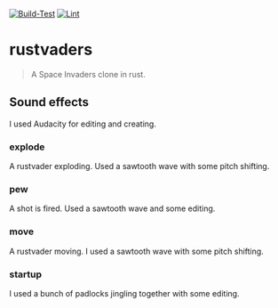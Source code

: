 [![Build-Test](https://github.com/docwhat/rustvaders/actions/workflows/build-test.yaml/badge.svg)](https://github.com/docwhat/rustvaders/actions/workflows/build-test.yaml)
[![Lint](https://github.com/docwhat/rustvaders/actions/workflows/lint.yaml/badge.svg)](https://github.com/docwhat/rustvaders/actions/workflows/lint.yaml)

# rustvaders

> A Space Invaders clone in rust.

## Sound effects

I used Audacity for editing and creating.

### explode

A rustvader exploding.  Used a sawtooth wave with some pitch shifting.

### pew

A shot is fired. Used a sawtooth wave and some editing.

### move

A rustvader moving.  I used a sawtooth wave with some pitch shifting.

### startup

I used a bunch of padlocks jingling together with some editing.
